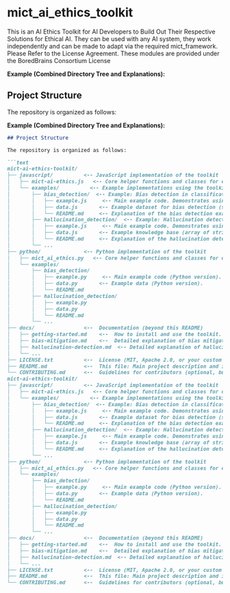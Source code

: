 # mict_ai_ethics_toolkit
This is an AI Ethics Toolkit for AI Developers to Build Out Their Respective Solutions for Ethical AI.  They can be used with any AI system, they work independently and can be made to adapt via the required mict_framework.
Please Refer to the License Agreement.  These modules are provided under the BoredBrains Consortium License

**Example (Combined Directory Tree and Explanations):**
## Project Structure

The repository is organized as follows:

**Example (Combined Directory Tree and Explanations):**

```markdown
## Project Structure

The repository is organized as follows:

```text
mict-ai-ethics-toolkit/
├── javascript/          <-- JavaScript implementation of the toolkit
│   ├── mict-ai-ethics.js   <-- Core helper functions and classes for ethical AI.
│   └── examples/          <-- Example implementations using the toolkit.
│       ├── bias_detection/  <-- Example: Bias detection in classification.
│       │   ├── example.js     <-- Main example code. Demonstrates using `calculateDisparateImpact` within a MICT cycle.
│       │   ├── data.js       <-- Example dataset for bias detection (simulated data).  Contains `predictions`, `labels`, and `sensitive` attributes.
│       │   └── README.md     <-- Explanation of the bias detection example.
│       ├── hallucination_detection/  <-- Example: Hallucination detection.
│       │   ├── example.js     <-- Main example code. Demonstrates using `detectHallucinations` within a MICT cycle.
│       │   ├── data.js       <-- Example knowledge base (array of strings) and sample text for hallucination detection.
│       │   └── README.md     <-- Explanation of the hallucination detection example.
│       └── ...
├── python/              <-- Python implementation of the toolkit
│   ├── mict_ai_ethics.py   <-- Core helper functions and classes for ethical AI.
│   └── examples/
│       ├── bias_detection/
│       │   ├── example.py     <-- Main example code (Python version).
│       │   ├── data.py       <-- Example data (Python version).
│       │   └── README.md
│       ├── hallucination_detection/
│       │   ├── example.py
│       │   ├── data.py
│       │   └── README.md
│       └── ...
├── docs/                <--  Documentation (beyond this README)
│   ├── getting-started.md    <--  How to install and use the toolkit.
│   ├── bias-mitigation.md    <--  Detailed explanation of bias mitigation techniques.
│   ├── hallucination-detection.md  <-- Detailed explanation of hallucination detection.
│   └── ...
├── LICENSE.txt          <--  License (MIT, Apache 2.0, or your custom license).
├── README.md            <--  This file: Main project description and instructions.
└── CONTRIBUTING.md      <--  Guidelines for contributors (optional, but recommended).
mict-ai-ethics-toolkit/
├── javascript/          <-- JavaScript implementation of the toolkit
│   ├── mict-ai-ethics.js   <-- Core helper functions and classes for ethical AI.
│   └── examples/          <-- Example implementations using the toolkit.
│       ├── bias_detection/  <-- Example: Bias detection in classification.
│       │   ├── example.js     <-- Main example code. Demonstrates using `calculateDisparateImpact` within a MICT cycle.
│       │   ├── data.js       <-- Example dataset for bias detection (simulated data).  Contains `predictions`, `labels`, and `sensitive` attributes.
│       │   └── README.md     <-- Explanation of the bias detection example.
│       ├── hallucination_detection/  <-- Example: Hallucination detection.
│       │   ├── example.js     <-- Main example code. Demonstrates using `detectHallucinations` within a MICT cycle.
│       │   ├── data.js       <-- Example knowledge base (array of strings) and sample text for hallucination detection.
│       │   └── README.md     <-- Explanation of the hallucination detection example.
│       └── ...
├── python/              <-- Python implementation of the toolkit
│   ├── mict_ai_ethics.py   <-- Core helper functions and classes for ethical AI.
│   └── examples/
│       ├── bias_detection/
│       │   ├── example.py     <-- Main example code (Python version).
│       │   ├── data.py       <-- Example data (Python version).
│       │   └── README.md
│       ├── hallucination_detection/
│       │   ├── example.py
│       │   ├── data.py
│       │   └── README.md
│       └── ...
├── docs/                <--  Documentation (beyond this README)
│   ├── getting-started.md    <--  How to install and use the toolkit.
│   ├── bias-mitigation.md    <--  Detailed explanation of bias mitigation techniques.
│   ├── hallucination-detection.md  <-- Detailed explanation of hallucination detection.
│   └── ...
├── LICENSE.txt          <--  License (MIT, Apache 2.0, or your custom license).
├── README.md            <--  This file: Main project description and instructions.
└── CONTRIBUTING.md      <--  Guidelines for contributors (optional, but recommended).
